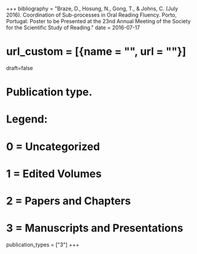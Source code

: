 +++
bibliography = "Braze, D., Hosung, N., Gong, T., & Johns, C. (July 2016). Coordination of Sub-processes in Oral Reading Fluency. Porto, Portugal: Poster to be Presented at the 23nd Annual Meeting of the Society for the Scientific Study of Reading."
date = 2016-07-17
# url_custom = [{name = "", url = ""}]
draft=false
# Publication type.
# Legend:
# 0 = Uncategorized
# 1 = Edited Volumes
# 2 = Papers and Chapters
# 3 = Manuscripts and Presentations
publication_types = ["3"]
+++